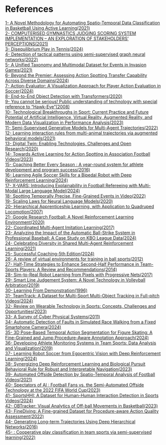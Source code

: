 # References

[1- A Novel Methodology for Automating Spatio-Temporal Data Classification in Basketball Using Active Learning(2021)](https://www.researchgate.net/publication/356458196_A_Novel_Methodology_for_Automating_Spatio-Temporal_Data_Classification_in_Basketball_Using_Active_Learning) <br>
[2- COMPUTERISED GYMNASTICS JUDGING SCORING SYSTEM IMPLEMENTATION – AN EXPLORATION OF STAKEHOLDERS’ PERCEPTIONS(2021)](https://www.researchgate.net/publication/355878832_COMPUTERISED_GYMNASTICS_JUDGING_SCORING_SYSTEM_IMPLEMENTATION_-_AN_EXPLORATION_OF_STAKEHOLDERS'_PERCEPTIONS) <br>
[3- Disequilibrium Play in Tennis(2024)](https://axelanderson.georgetown.domains/DynamicTennis.pdf) <br>
[4- Detection of tactical patterns using semi-supervised graph neural networks(2022)](https://www.sloansportsconference.com/research-papers/detection-of-tactical-patterns-using-semi-supervised-graph-neural-networks) <br>
[5- A Unified Taxonomy and Multimodal Dataset for Events in Invasion Games(2021)](https://arxiv.org/abs/2108.11149) <br>
[6- Beyond the Premier: Assessing Action Spotting Transfer Capability Across Diverse Domains(2024)](https://openaccess.thecvf.com/content/CVPR2024W/CVsports/papers/Cabado_Beyond_the_Premier_Assessing_Action_Spotting_Transfer_Capability_Across_Diverse_CVPRW_2024_paper.pdf) <br>
[7- Action-Evaluator: A Visualization Approach for Player Action Evaluation in Soccer(2024)](https://ssxiexiao.github.io/papers/Action-Evaluator.pdf) <br>
[8- End-to-End Object Detection with Transformers(2020)](https://arxiv.org/abs/2005.12872) <br>
[9- You cannot be serious! Public understanding of technology with special reference to “Hawk-Eye”(2008)](https://www.researchgate.net/publication/228342165_You_cannot_be_serious_Public_understanding_of_technology_with_special_reference_to_Hawk-Eye) <br>
[10- Technological Breakthroughs in Sport: Current Practice and Future Potential of Artificial Intelligence, Virtual Reality, Augmented Reality, and Modern Data Visualization in Performance Analysis(2023)](https://www.researchgate.net/publication/376203381_Technological_Breakthroughs_in_Sport_Current_Practice_and_Future_Potential_of_Artificial_Intelligence_Virtual_Reality_Augmented_Reality_and_Modern_Data_Visualization_in_Performance_Analysis) <br>
[11- Semi-Supervised Generative Models for Multi-Agent Trajectories(2022)](https://proceedings.neurips.cc/paper_files/paper/2022/file/f1fb6b2746332167f6670655372186cb-Paper-Conference.pdf) <br>
[12- Learning interaction rules from multi-animal trajectories via augmented behavioral models(2021)](https://proceedings.neurips.cc/paper/2021/file/5c572eca050594c7bc3c36e7e8ab9550-Paper.pdf) <br>
[13- Digital Twin: Enabling Technologies, Challenges and Open Research(2020)](https://www.researchgate.net/publication/341717861_Digital_Twin_Enabling_Technologies_Challenges_and_Open_Research) <br>
[14- Towards Active Learning for Action Spotting in Association Football Videos(2023)](https://arxiv.org/abs/2304.04220) <br>
[15- Coaching Better Every Season : A year-round system for athlete development and program success(2016)](https://canada.humankinetics.com/products/coaching-better-every-season?srsltid=AfmBOopF3Ini14inRwORWX26n58Ba7QWgHIwW-pIKPVR_DWxBMZB7deG) <br>
[16- Learning Agile Soccer Skills for a Bipedal Robot with Deep Reinforcement Learning(2024)](https://arxiv.org/abs/2304.13653) <br>
[17- X-VARS: Introducing Explainability in Football Refereeing with Multi-Modal Large Language Model(2024)](https://arxiv.org/abs/2404.06332) <br>
[18- Spotting Temporally Precise, Fine-Grained Events in Video(2022)](https://arxiv.org/abs/2207.10213) <br>
[19- Scaling Laws for Neural Language Models(2020)](https://arxiv.org/abs/2001.08361) <br>
[20- Hierarchical Apprenticeship Learning, with Application to Quadruped Locomotion(2007)](https://papers.nips.cc/paper_files/paper/2007/file/54a367d629152b720749e187b3eaa11b-Paper.pdf) <br>
[21- Google Research Football: A Novel Reinforcement Learning Environment(2020)](https://ojs.aaai.org/index.php/AAAI/article/view/5878) <br>
[22- Coordinated Multi-Agent Imitation Learning(2017)](https://arxiv.org/abs/1703.03121) <br>
[23- Analyzing the Impact of the Automatic Ball-Strike System in Professional Baseball: A Case Study on KBO League Data(2024)](https://arxiv.org/abs/2407.15779) <br>
[24- Celebrating Diversity in Shared Multi-Agent Reinforcement Learning(2021)](https://proceedings.neurips.cc/paper_files/paper/2021/file/20aee3a5f4643755a79ee5f6a73050ac-Paper.pdf) <br>
[25- Successful Coaching-5th Edition(2024)](https://canada.humankinetics.com/products/successful-coaching-5th-edition?srsltid=AfmBOop768fS3SE3JTF8C3pmtLblfGz5Srg0kNNNEvYqiAmcQOaWT7jQ) <br>
[26- A review of virtual environments for training in ball sports(2012)](https://www.researchgate.net/publication/255814383_A_review_of_virtual_environments_for_training_in_ball_sports) <br>
[27- Half-Time Strategies to Enhance Second-Half Performance in Team-Sports Players: A Review and Recommendations(2014)](https://www.researchgate.net/publication/269694614_Half-Time_Strategies_to_Enhance_Second-Half_Performance_in_Team-Sports_Players_A_Review_and_Recommendations) <br>
[28- Sim-to-Real Robot Learning from Pixels with Progressive Nets(2017)](https://arxiv.org/abs/1610.04286) <br>
[29- Smart Line Judgement System: A Novel Technology in Volleyball Arbitration(2019)](https://www.researchgate.net/publication/332072610_Smart_Line_Judgement_System_A_Novel_Technology_in_Volleyball_Arbitration) <br>
[30- Learning From Demonstration(1996)](https://papers.nips.cc/paper_files/paper/1996/file/68d13cf26c4b4f4f932e3eff990093ba-Paper.pdf) <br>
[31- TeamTrack: A Dataset for Multi-Sport Multi-Object Tracking in Full-pitch Videos(2024)](https://arxiv.org/abs/2404.13868) <br>
[32- Review on Wearable Technology in Sports: Concepts, Challenges and Opportunities(2023)](https://www.mdpi.com/2076-3417/13/18/10399) <br>
[33- A Survey of Cyber Physical Systems(2011)](https://www.researchgate.net/publication/228934884_A_Survey_of_Cyber_Physical_Systems) <br>
[34- Automatic Detection of Faults in Simulated Race Walking from a Fixed Smartphone Camera(2024)](https://www.researchgate.net/publication/379952686_Automatic_Detection_of_Faults_in_Simulated_Race_Walking_from_a_Fixed_Smartphone_Camera) <br>
[35- 3D Pose-Based Temporal Action Segmentation for Figure Skating: A Fine-Grained and Jump Procedure-Aware Annotation Approach(2024)](https://arxiv.org/abs/2408.16638) <br>
[36- Developing Athlete Monitoring Systems in Team Sports: Data Analysis and Visualization(2019)](https://www.researchgate.net/publication/330293106_Developing_Athlete_Monitoring_Systems_in_Team_Sports_Data_Analysis_and_Visualization) <br>
[37- Learning Robot Soccer from Egocentric Vision with Deep Reinforcement Learning(2024)](https://arxiv.org/abs/2405.02425) <br>
[38- Synergizing Deep Reinforcement Learning and Biological Pursuit Behavioral Rule for Robust and Interpretable Navigation(2023)](https://openreview.net/pdf?id=34fctwxJXo) <br>
[39- Automated Offside Detection by Spatio-Temporal Analysis of Football Videos(2021)](https://dl.acm.org/doi/pdf/10.1145/3475722.3482796) <br>
[40- Spectators of AI : Football Fans vs. the Semi-Automated Offside Technology at the 2022 FIFA World Cup(2023)](https://www.researchgate.net/publication/370173450_Spectators_of_AI_Football_Fans_vs_the_Semi-Automated_Offside_Technology_at_the_2022_FIFA_World_Cup) <br>
[41- SportsHHI: A Dataset for Human-Human Interaction Detection in Sports Videos(2024)](https://arxiv.org/abs/2404.04565) <br>
[42- OBTracker: Visual Analytics of Off-ball Movements in Basketball(2023)](https://ssxiexiao.github.io/papers/OBTracker.pdf) <br>
[43- FineDiving: A Fine-grained Dataset for Procedure-aware Action Quality Assessment(2022)](https://openaccess.thecvf.com/content/CVPR2022/papers/Xu_FineDiving_A_Fine-Grained_Dataset_for_Procedure-Aware_Action_Quality_Assessment_CVPR_2022_paper.pdf) <br>
[44- Generating Long-term Trajectories Using Deep Hierarchical Networks(2016)](https://papers.nips.cc/paper_files/paper/2016/file/fe8c15fed5f808006ce95eddb7366e35-Paper.pdf) <br>
[45- : Cooperative play classification in team sports via semi-supervised
learning(2022)](https://sciendo-parsed.s3.eu-central-1.amazonaws.com/6471f717215d2f6c89db6f5c/10.2478_ijcss-2022-0006.pdf?X-Amz-Algorithm=AWS4-HMAC-SHA256&X-Amz-Content-Sha256=UNSIGNED-PAYLOAD&X-Amz-Credential=ASIA6AP2G7AKNPZ2VAQJ%2F20250419%2Feu-central-1%2Fs3%2Faws4_request&X-Amz-Date=20250419T031837Z&X-Amz-Expires=3600&X-Amz-Security-Token=IQoJb3JpZ2luX2VjEPv%2F%2F%2F%2F%2F%2F%2F%2F%2F%2FwEaDGV1LWNlbnRyYWwtMSJGMEQCICvugYRUICT9otT4lY%2FGyaTdc%2Fu1wbEShprt5r9SN53DAiBbcKcpoetAQy92I689OS2z7kJP5FdUoT%2BMdR9p%2FDgnpirFBQiE%2F%2F%2F%2F%2F%2F%2F%2F%2F%2F8BEAIaDDk2MzEzNDI4OTk0MCIMIV4Ro184fAJHqr8xKpkFuhBwBPcSlPnAmu49ykykLmSeC9y3BhjzE8AvO99v%2BWie2WJxy%2FBQDvaOMZ%2Bx0cJU4v0gj6ltPn5fjQ2t4XrbEo40lvGOB9XKaUMFnVNJThCn88X5ejLEzRO7o0oooZuLSM4y6d7zRk81CuYpfW94iUiEx6oiVlbRrMQvEeBh4iAyhH0P65vXtn9n5IQT%2FeSwpv8IlMcgpubaY0rKSFqmAtXqBFfHlHtsvFbX3%2BXwU1QEdfptjAvpbERRKz3iU1RhiWIQITQZ5De2hHAQAkmXUxKx3eCXUavnm7xKNh3LCpJSmmCSiaGgnglpOtMBQqD%2F8SLDQ72IZsnecqZI77Ah39Wa7Jho4k%2Br19%2FkIc33KowF3Ld7FSNG3k6ZJwM5aeZhh%2BAS4g%2FpxR3WjL7P20Ng55Z3Csv5593i7SPckmKKGY8nl4dPhbPNH7PTlrxrsJftuS%2Fa%2FC%2BWleo%2B7wJjqBsFW4ogZpeRJWE2Wl1XcU%2FxXqTf2OaRbPoQ93GoccTEkJp4DdxwtG%2BTNTIgbRw77y9XfTGAsGoi29rcg8R2rTg7SlCngWB9Q3GdZHfKL18ZiQLH7lTogtH4yu2xaZ33HkgzIPlzMo8KwPtcC3rNSEDQFJeRxxs%2FVkSI5raRrZ5L5IFNguleOq3w9alAZ14oJUA0%2FZIO9A50yc3vzI9tmGzlbTx7%2FFtQbnbKUdwW5cD9fUuGJ1LDKeJr%2BXD4XbVKywRVoOTdULT%2BKWNdWn0LsqAvdmQBvCFZfUH7Q47Wmu1y4BrJEvYOrjZshoZFDhh3mzm%2BG9JUCavPINjKxfJfvzNwPkywp8OZjtVU6nKxja90c7pPG6jheuRdFz2aTtm42u8HnjLak6kLW219GQnXyUmk%2FwU2gceJEzAKgr8w%2FqaMwAY6sgFd6DtrOrtF6mq%2FKlczjpBV32EEcmw7aRZh0%2BuafvYHXQUZqREuPQW32MFGINbhvO0t6%2Bui16X%2FQ5oK9LvZzskJeL33QBvn5S1bPh8Qm6RYYip%2FSyhlpHbQfWnTfnE8sfT6nDqDIQDLk8vKoMEoNfXrDJNavCjSZijZE3wT0aR16bFTCK6hAjYcpCY%2FBMtEwD3PBKzlTqeQf%2Fc5qAziDIwQ1kcNoZOp1Lp29lK2NMdnaDZt&X-Amz-Signature=774a145a3f084f5361d78de130583a725dd17f0a6a9eea8172121329411fc96e&X-Amz-SignedHeaders=host&x-amz-checksum-mode=ENABLED&x-id=GetObject) <br>
